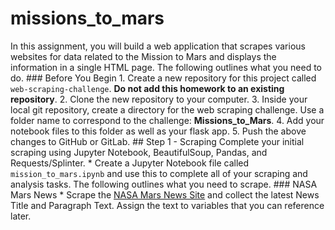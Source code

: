 # missions_to_mars
In this assignment, you will build a web application that scrapes various websites for data related to the Mission to Mars and displays the information in a single HTML page. The following outlines what you need to do.  ### Before You Begin  1. Create a new repository for this project called `web-scraping-challenge`. **Do not add this homework to an existing repository**.  2. Clone the new repository to your computer.  3. Inside your local git repository, create a directory for the web scraping challenge. Use a folder name to correspond to the challenge: **Missions_to_Mars**.  4. Add your notebook files to this folder as well as your flask app.  5. Push the above changes to GitHub or GitLab.  ## Step 1 - Scraping  Complete your initial scraping using Jupyter Notebook, BeautifulSoup, Pandas, and Requests/Splinter.  * Create a Jupyter Notebook file called `mission_to_mars.ipynb` and use this to complete all of your scraping and analysis tasks. The following outlines what you need to scrape.  ### NASA Mars News  * Scrape the [NASA Mars News Site](https://mars.nasa.gov/news/) and collect the latest News Title and Paragraph Text. Assign the text to variables that you can reference later.
